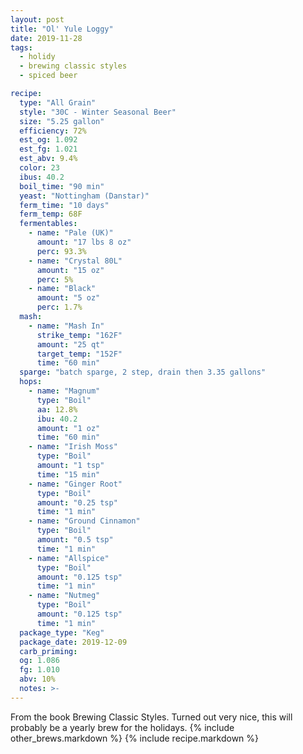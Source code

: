 ```yaml
---
layout: post
title: "Ol' Yule Loggy"
date: 2019-11-28
tags:
  - holidy
  - brewing classic styles
  - spiced beer

recipe:
  type: "All Grain"
  style: "30C - Winter Seasonal Beer"
  size: "5.25 gallon"
  efficiency: 72%
  est_og: 1.092
  est_fg: 1.021
  est_abv: 9.4%
  color: 23
  ibus: 40.2
  boil_time: "90 min"
  yeast: "Nottingham (Danstar)"
  ferm_time: "10 days"
  ferm_temp: 68F
  fermentables:
    - name: "Pale (UK)"
      amount: "17 lbs 8 oz"
      perc: 93.3%
    - name: "Crystal 80L"
      amount: "15 oz"
      perc: 5%
    - name: "Black"
      amount: "5 oz"
      perc: 1.7%
  mash:
    - name: "Mash In"
      strike_temp: "162F"
      amount: "25 qt"
      target_temp: "152F"
      time: "60 min"
  sparge: "batch sparge, 2 step, drain then 3.35 gallons"
  hops:
    - name: "Magnum"
      type: "Boil"
      aa: 12.8%
      ibu: 40.2
      amount: "1 oz"
      time: "60 min"
    - name: "Irish Moss"
      type: "Boil"
      amount: "1 tsp"
      time: "15 min"
    - name: "Ginger Root"
      type: "Boil"
      amount: "0.25 tsp"
      time: "1 min"
    - name: "Ground Cinnamon"
      type: "Boil"
      amount: "0.5 tsp"
      time: "1 min"
    - name: "Allspice"
      type: "Boil"
      amount: "0.125 tsp"
      time: "1 min"
    - name: "Nutmeg"
      type: "Boil"
      amount: "0.125 tsp"
      time: "1 min"
  package_type: "Keg"
  package_date: 2019-12-09
  carb_priming:
  og: 1.086
  fg: 1.010
  abv: 10%
  notes: >-
---
```

From the book Brewing Classic Styles. Turned out very nice, this will probably be a yearly brew for the holidays.
{% include other_brews.markdown %}
{% include recipe.markdown %}
